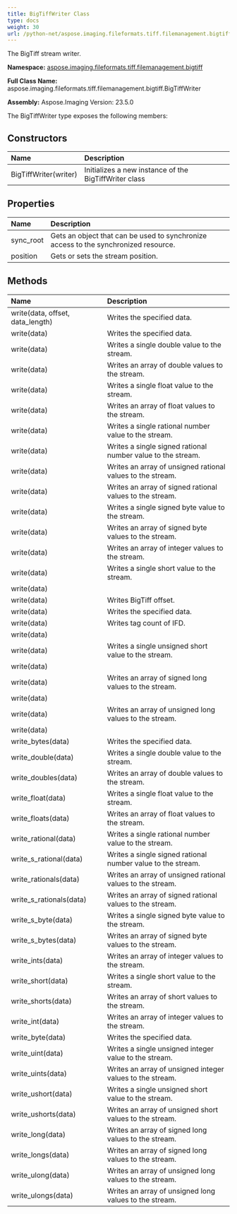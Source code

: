 ```yaml
---
title: BigTiffWriter Class
type: docs
weight: 30
url: /python-net/aspose.imaging.fileformats.tiff.filemanagement.bigtiff/bigtiffwriter/
---
```


The BigTiff stream writer.

**Namespace:** [aspose.imaging.fileformats.tiff.filemanagement.bigtiff](/imaging/python-net/aspose.imaging.fileformats.tiff.filemanagement.bigtiff/)

**Full Class Name:** aspose.imaging.fileformats.tiff.filemanagement.bigtiff.BigTiffWriter

**Assembly:**  Aspose.Imaging Version: 23.5.0

The BigTiffWriter type exposes the following members:
## **Constructors**
|**Name**|**Description**|
| :- | :- |
|BigTiffWriter(writer)|Initializes a new instance of the BigTiffWriter class|
## **Properties**
|**Name**|**Description**|
| :- | :- |
|sync_root|Gets an object that can be used to synchronize access to the synchronized resource.|
|position|Gets or sets the stream position.|
## **Methods**
|**Name**|**Description**|
| :- | :- |
|write(data, offset, data_length)|Writes the specified data.|
|write(data)|Writes the specified data.|
|write(data)|Writes a single double value to the stream.|
|write(data)|Writes an array of double values to the stream.|
|write(data)|Writes a single float value to the stream.|
|write(data)|Writes an array of float values to the stream.|
|write(data)|Writes a single rational number value to the stream.|
|write(data)|Writes a single signed rational number value to the stream.|
|write(data)|Writes an array of unsigned rational values to the stream.|
|write(data)|Writes an array of signed rational values to the stream.|
|write(data)|Writes a single signed byte value to the stream.|
|write(data)|Writes an array of signed byte values to the stream.|
|write(data)|Writes an array of integer values to the stream.|
|write(data)|Writes a single short value to the stream.|
|write(data)|  |
|write(data)|Writes BigTiff offset.|
|write(data)|Writes the specified data.|
|write(data)|Writes tag count of IFD.|
|write(data)|  |
|write(data)|Writes a single unsigned short value to the stream.|
|write(data)|  |
|write(data)|Writes an array of signed long values to the stream.|
|write(data)|  |
|write(data)|Writes an array of unsigned long values to the stream.|
|write(data)|  |
|write_bytes(data)|Writes the specified data.|
|write_double(data)|Writes a single double value to the stream.|
|write_doubles(data)|Writes an array of double values to the stream.|
|write_float(data)|Writes a single float value to the stream.|
|write_floats(data)|Writes an array of float values to the stream.|
|write_rational(data)|Writes a single rational number value to the stream.|
|write_s_rational(data)|Writes a single signed rational number value to the stream.|
|write_rationals(data)|Writes an array of unsigned rational values to the stream.|
|write_s_rationals(data)|Writes an array of signed rational values to the stream.|
|write_s_byte(data)|Writes a single signed byte value to the stream.|
|write_s_bytes(data)|Writes an array of signed byte values to the stream.|
|write_ints(data)|Writes an array of integer values to the stream.|
|write_short(data)|Writes a single short value to the stream.|
|write_shorts(data)|Writes an array of short values to the stream.|
|write_int(data)|Writes an array of integer values to the stream.|
|write_byte(data)|Writes the specified data.|
|write_uint(data)|Writes a single unsigned integer value to the stream.|
|write_uints(data)|Writes an array of unsigned integer values to the stream.|
|write_ushort(data)|Writes a single unsigned short value to the stream.|
|write_ushorts(data)|Writes an array of unsigned short values to the stream.|
|write_long(data)|Writes an array of signed long values to the stream.|
|write_longs(data)|Writes an array of signed long values to the stream.|
|write_ulong(data)|Writes an array of unsigned long values to the stream.|
|write_ulongs(data)|Writes an array of unsigned long values to the stream.|
